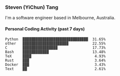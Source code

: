 ### Steven (YiChun) Tang

I'm a software engineer based in Melbourne, Australia.

#### Personal Coding Activity (past 7 days)
```
Python  ▓▓▓▓▓▓▓▓▓▓▓▓▓▓▓▓▓▓▓▓▓▓▓▓▓▓▓▓▓▓  31.65%
other   ▓▓▓▓▓▓▓▓▓▓▓▓▓▓▓▓▓▓▓▓▓           22.55%
C       ▓▓▓▓▓▓▓▓▓▓▓▓▓▓▓▓                17.73%
Bash    ▓▓▓▓▓▓▓▓▓▓▓▓                    13.48%
TeX     ▓▓▓▓                             4.93%
Rust    ▓▓▓                              3.64%
Docker  ▓▓▓                              3.43%
Text    ▓▓                               2.61%
```
